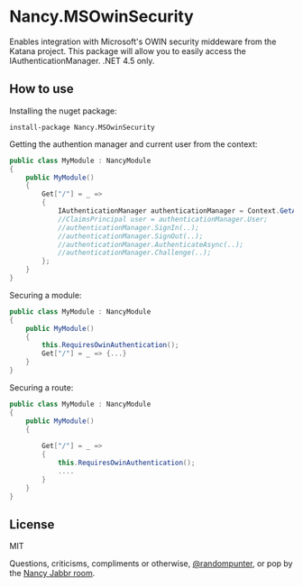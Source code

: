 Nancy.MSOwinSecurity
===================

Enables integration with Microsoft's OWIN security middeware from the Katana project. This package will allow you to easily access the IAuthenticationManager. .NET 4.5 only.

How to use
-

Installing the nuget package:
```
install-package Nancy.MSOwinSecurity
```
Getting the authention manager and current user from the context:
```C#
public class MyModule : NancyModule
{
    public MyModule()
    {
        Get["/"] = _ =>
        {
            IAuthenticationManager authenticationManager = Context.GetAuthenticationManager();
            //ClaimsPrincipal user = authenticationManager.User;
            //authenticationManager.SignIn(..);
            //authenticationManager.SignOut(..);
            //authenticationManager.AuthenticateAsync(..);
            //authenticationManager.Challenge(..);
        };
    }
}
```
Securing a module:
```C#
public class MyModule : NancyModule
{
    public MyModule()
    {
        this.RequiresOwinAuthentication();
        Get["/"] = _ => {...}
    }
}
```
Securing a route:
```C#
public class MyModule : NancyModule
{
    public MyModule()
    {
        
        Get["/"] = _ => 
        {
            this.RequiresOwinAuthentication();
            ....
        }
    }
}
```
License
-

MIT

Questions, criticisms, compliments or otherwise, [@randompunter], or pop by the [Nancy Jabbr room].

  [@randompunter]: http://twitter.com/randompunter
  [Nancy Jabbr room]: https://jabbr.net/#/rooms/nancyfx
